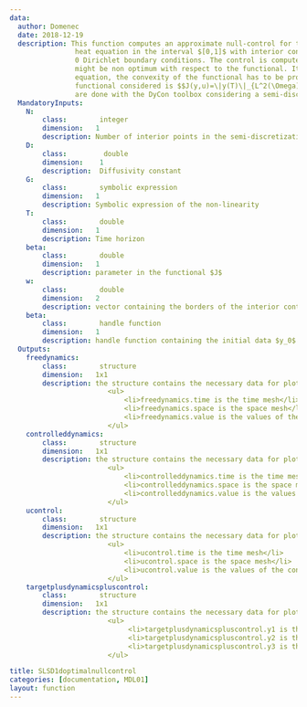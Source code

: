 ```yaml
---
data:
  author: Domenec
  date: 2018-12-19
  description: This function computes an approximate null-control for the semilinear heat equation. Consider the semilinear 
                heat equation in the interval $[0,1]$ with interior control, $$y_t-Dy_{xx}=G(y)+u\mathbb{1}_\omega$$ with 
                0 Dirichlet boundary conditions. The control is computed via an optimal control problem. WARNING the control
                might be non optimum with respect to the functional. It will depend on the non-linearity considered in the heat 
                equation, the convexity of the functional has to be proven. Given the time horizon for the control $T>0$, the
                functional considered is $$J(y,u)=\|y(T)\|_{L^2(\Omega)}+\beta\int_0^T \|u(t)\|^2_{L^2(\Omega)}dt.$$ Computations
                are done with the DyCon toolbox considering a semi-discretization on space and integrating the ODE system.
  MandatoryInputs:  
    N:
        class:        integer
        dimension:   1
        description: Number of interior points in the semi-discretization
    D:
        class:         double
        dimension:    1
        description:  Diffusivity constant  
    G:
        class:        symbolic expression
        dimension:   1
        description: Symbolic expression of the non-linearity
    T:
        class:        double
        dimension:   1
        description: Time horizon
    beta:
        class:        double
        dimension:   1
        description: parameter in the functional $J$
    w:
        class:        double
        dimension:   2
        description: vector containing the borders of the interior control region
    beta:
        class:        handle function
        dimension:   1
        description: handle function containing the initial data $y_0$
  Outputs:
    freedynamics:
        class:        structure
        dimension:   1x1
        description: the structure contains the necessary data for plotting the free dynamics i.e. the dynamics without control.
                        <ul>
                            <li>freedynamics.time is the time mesh</li>
                            <li>freedynamics.space is the space mesh</li>
                            <li>freedynamics.value is the values of the solution in the mesh</li>
                        </ul>
    controlleddynamics:
        class:        structure
        dimension:   1x1
        description: the structure contains the necessary data for plotting the controlled dynamics i.e. the dynamics with the control computed via gradient descent over the functional.
                        <ul>
                            <li>controlleddynamics.time is the time mesh</li>
                            <li>controlleddynamics.space is the space mesh</li>
                            <li>controlleddynamics.value is the values of the solution in the mesh</li>
                        </ul>
    ucontrol:
        class:        structure
        dimension:   1x1
        description: the structure contains the necessary data for plotting the computed control in the control region.
                        <ul>
                            <li>ucontrol.time is the time mesh</li>
                            <li>ucontrol.space is the space mesh</li>
                            <li>ucontrol.value is the values of the control in the mesh corresponding to the control region</li>
                        </ul>
    targetplusdynamicspluscontrol:
        class:        structure
        dimension:   1x1
        description: the structure contains the necessary data for plotting the free dynamics at time $T$ the control dynamics at time $T$ and the desired target (the function 0).
                        <ul>
                             <li>targetplusdynamicspluscontrol.y1 is the target </li>
                             <li>targetplusdynamicspluscontrol.y2 is the free dynamics at time $T$</li>
                             <li>targetplusdynamicspluscontrol.y3 is the dynamics with control at time $T$. </li>
                        </ul>

title: SLSD1doptimalnullcontrol
categories: [documentation, MDL01]
layout: function
---
```

